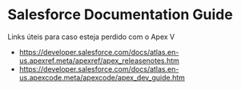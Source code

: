 # Salesforce Documentation Guide

Links úteis para caso esteja perdido com o Apex V
* https://developer.salesforce.com/docs/atlas.en-us.apexref.meta/apexref/apex_releasenotes.htm
* https://developer.salesforce.com/docs/atlas.en-us.apexcode.meta/apexcode/apex_dev_guide.htm
